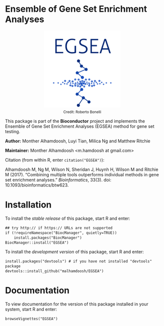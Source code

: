 # Ensemble of Gene Set Enrichment Analyses

<div align="center">
<img src="inst/logo/EGSEA_logo.png" align="middle" width=250 />
<br />
<sub>Credit: Roberto Bonelli </sub>
</div>

This package is part of the **Bioconductor** project and implements the Ensemble of Gene Set Enrichment Analyses (EGSEA) method for gene set testing.

**Author:** Monther Alhamdoosh, Luyi Tian, Milica Ng and Matthew Ritchie

**Maintainer:** Monther Alhamdoosh <m.hamdoosh at gmail.com>

Citation (from within R, enter ```citation("EGSEA")```):

Alhamdoosh M, Ng M, Wilson N, Sheridan J, Huynh H, Wilson M and Ritchie M (2017). “Combining multiple tools outperforms individual methods in gene set enrichment analyses.” *Bioinformatics*, 33(3). doi: 10.1093/bioinformatics/btw623.

# Installation

To install the *stable release* of this package, start R and enter:
```{r}
## try http:// if https:// URLs are not supported
if (!requireNamespace("BiocManager", quietly=TRUE))
    install.packages("BiocManager")
BiocManager::install("EGSEA")
```

To install the *development version* of this package, start R and enter:
```{r}
install.packages("devtools") # if you have not installed "devtools" package
devtools::install_github("malhamdoosh/EGSEA")
```

# Documentation

To view documentation for the version of this package installed in your system, start R and enter:
```{r}
browseVignettes("EGSEA")
```



